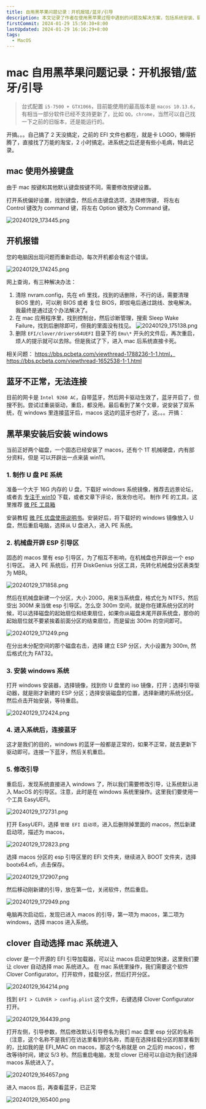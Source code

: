 ```yaml
---
title: 自用黑苹果问题记录：开机报错/蓝牙/引导
description: 本文记录了作者在使用黑苹果过程中遇到的问题及解决方案，包括系统安装、键盘设置、开机报错、蓝牙连接等方面的详细步骤和注意事项
firstCommit: 2024-01-29 15:50:30+8:00
lastUpdated: 2024-01-29 16:16:29+8:00
tags:
  - MacOS
---
```


# mac 自用黑苹果问题记录：开机报错/蓝牙/引导

> 台式配置 `i5-7500 + GTX1066`，目前能使用的最高版本是 `macos 10.13.6`，有相当一部分软件已经不支持更新了，比如 `QQ`，`chrome`，当然可以自己找一下之前的旧版本，还是能运行的。

开搞。。。自己搞了 2 天没搞定，之前的 EFI 文件也都在，就是卡 LOGO，懒得折腾了，直接找了万能的淘宝，2 小时搞定。进系统之后还是有些小毛病，特此记录。

## mac 使用外接键盘

由于 mac 按键和其他默认键盘按键不同，需要修改按键设置。

打开系统偏好设置，找到键盘，然后点击键盘选项，选择修饰键，
将左右 Control 键改为 command 键，将左右 Option 键改为 Command 键。

![20240129_173445.png](http://sto1fqpd6.hn-bkt.clouddn.com/6776ae9e96f13.png)

## 开机报错

您的电脑因出现问题而重新启动，每次开机都会有这个错误。

![20240129_174245.png](http://sto1fqpd6.hn-bkt.clouddn.com/6776aea03ab97.png)

网上查询，有三种解决办法：

1. 清除 nvram.config，先在 efi 里找，找到的话删除，不行的话，需要清理 BIOS 里的，可以刷 BIOS 或者 复位 BIOS，即拔电后通过跳线、放电解决。我最终是通过这个办法解决了。
2. 在 mac 应用程序里，找到控制台，然后诊断管理，搜索 Sleep Wake Failure，找到后删除即可，但我的里面没有找见。
   ![20240129_175138.png](http://sto1fqpd6.hn-bkt.clouddn.com/6776ae9fdf256.png)
3. 删除 `EFI/clover/drivers64UEFI` 目录下的 `Emu\*` 开头的文件后，再次重启，烦人的提示就可以去除。但是我试了下，进入 mac 后系统直接卡死。

相关问题： https://bbs.pcbeta.com/viewthread-1788236-1-1.html，https://bbs.pcbeta.com/viewthread-1652538-1-1.html

## 蓝牙不正常，无法连接

目前的网卡是 `Intel 9260 AC`，自带蓝牙，然后网卡驱动生效了，蓝牙开启了，但搜不到。尝试过重装驱动，重启，都没用。最后看到了某个文章，说安装了双系统，在 windows 里连接蓝牙后，macos 这边的蓝牙也好了，这。。。开搞：

## 黑苹果安装后安装 windows

当前正好两个磁盘，一个固态已经安装了 macos，还有个 1T 机械硬盘，内有部分资料，但是 可以开辟出一点来装 win11。

### 1. 制作 U 盘 PE 系统

准备一个大于 16G 内存的 U 盘，下载好 windows 系统镜像，推荐去远景论坛，或者去 [专注于 win10](https://iwin10.net/) 下载，或者文章下评论，我发你也可。
制作 PE 的工具，这里推荐 [微 PE 工具箱](https://www.wepe.com.cn/download.html)

安装教程 [微 PE 优盘使用说明书](https://www.wepe.com.cn/ubook/)。安装好后，将下载好的 windows 镜像放入 U 盘，然后重启电脑，选择从 U 盘进入，进入 PE 系统。

### 2. 机械盘开辟 ESP 引导区

固态的 macos 里有 esp 引导区，为了相互不影响，在机械盘也开辟出一个 esp 引导区。
进入 PE 系统后，打开 DiskGenius 分区工具，先转化机械盘分区表类型为 MBR。

![20240129_171858.png](http://sto1fqpd6.hn-bkt.clouddn.com/6776ae9af280f.png)

然后在机械盘新建一个分区，大小 200G，用来当系统盘，格式化为 NTFS，然后空出 300M 来当做 esp 引导区。怎么空 300m 空间，就是你在建系统分区的时候，可以选择磁盘的起始扇位和结束扇位，如果你从磁盘末尾开辟系统盘，那你的起始扇位就不要紧挨着前面分区的结束扇位，而是留出 300m 的空间即可。

![20240129_171249.png](http://sto1fqpd6.hn-bkt.clouddn.com/6776ae9ae4a24.png)

在分出未分配空间的那个磁盘右击，选择 建立 ESP 分区，大小设置为 300m, 然后格式化为 FAT32。

### 3. 安装 windows 系统

打开 windows 安装器，选择镜像，找到你 U 盘里的 iso 镜像，打开；选择引导驱动器，就是刚才新建的 ESP 分区；选择安装磁盘的位置，选择新建的系统分区。然后点击开始安装，等待重启。

![20240129_172424.png](http://sto1fqpd6.hn-bkt.clouddn.com/6776ae9d5b41f.png)

### 4. 进入系统后，连接蓝牙

这才是我们的目的，windows 的蓝牙一般都是正常的，如果不正常，就去更新下驱动即可。连接一下蓝牙，然后关机重启。

### 5. 修改引导

重启后，发现系统直接进入 windows 了，所以我们需要修改引导，让系统默认进入 MacOS 的引导区。注意，此时是在 windows 系统里操作。这里我们要使用一个工具 EasyUEFI。

![20240129_172731.png](http://sto1fqpd6.hn-bkt.clouddn.com/6776ae9d50a3d.png)

打开 EasyUEFI，选择 `管理 EFI 启动项`，进入后删除掉里面的 macos，然后新建启动项，描述为 macos，

![20240129_172823.png](http://sto1fqpd6.hn-bkt.clouddn.com/6776ae9e6a696.png)

选择 macos 分区的 esp 引导区里的 EFI 文件夹，继续进入 BOOT 文件夹，选择 bootx64.efi，点击保存。

![20240129_172907.png](http://sto1fqpd6.hn-bkt.clouddn.com/6776ae9e1c15f.png)

然后移动刚新建的引导，放在第一位，关闭软件，然后重启。

![20240129_172949.png](http://sto1fqpd6.hn-bkt.clouddn.com/6776ae9e0d116.png)

电脑再次启动后，发现已进入 macos 的引导，第一项为 macos，第二项为 windows，选择 macos 进入系统。

## clover 自动选择 mac 系统进入

clover 是一个开源的 EFI 引导加载器，可以让 macos 启动更加快速，这里我们要让 clover 自动选择 mac 系统进入。
在 mac 系统里操作，我们需要这个软件 Clover Configurator。打开软件，挂载分区，然后打开分区。

![20240129_164214.png](http://sto1fqpd6.hn-bkt.clouddn.com/6776ae9bd918c.png)

找到 `EFI > CLOVER > config.plist` 这个文件，右键选择 Clover Configurator 打开。

![20240129_164439.png](http://sto1fqpd6.hn-bkt.clouddn.com/6776ae9b3d470.png)

打开左侧，引导参数，然后修改默认引导卷名为我们 mac 盘里 esp 分区的名称（注意，这个名称不是我们在访达里看到的名称，而是在选择挂载分区的那里看到的，比如我的是 EFI_MAC on macos，那这个名称就是 on 之后的 macos），修改等待时间，建议 5/3 秒。然后重启电脑，发现 clover 已经可以自动为我们选择 macos 系统进入了。

![20240129_164657.png](http://sto1fqpd6.hn-bkt.clouddn.com/6776ae9ae0317.png)

进入 macos 后，再查看蓝牙，已正常

![20240129_165400.png](http://sto1fqpd6.hn-bkt.clouddn.com/6776ae9aca74d.png)

